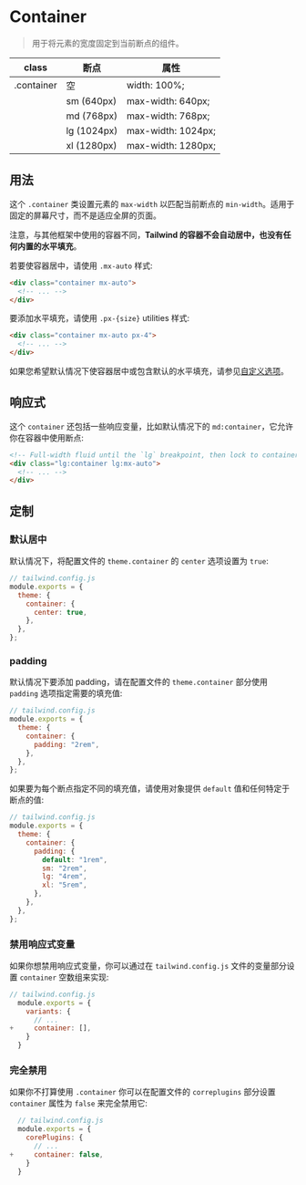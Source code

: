 # Container

> 用于将元素的宽度固定到当前断点的组件。

| class      | 断点        | 属性               |
| ---------- | ----------- | ------------------ |
| .container | 空          | width: 100%;       |
|            | sm (640px)  | max-width: 640px;  |
|            | md (768px)  | max-width: 768px;  |
|            | lg (1024px) | max-width: 1024px; |
|            | xl (1280px) | max-width: 1280px; |

## 用法

这个 `.container` 类设置元素的 `max-width` 以匹配当前断点的 `min-width`。适用于固定的屏幕尺寸，而不是适应全屏的页面。

注意，与其他框架中使用的容器不同，**Tailwind 的容器不会自动居中，也没有任何内置的水平填充**。

若要使容器居中，请使用 `.mx-auto` 样式:

```html
<div class="container mx-auto">
  <!-- ... -->
</div>
```

要添加水平填充，请使用 `.px-{size}` utilities 样式:

```html
<div class="container mx-auto px-4">
  <!-- ... -->
</div>
```

如果您希望默认情况下使容器居中或包含默认的水平填充，请参见[自定义选项](https://tailwindcss.com/docs/container#customizing)。

## 响应式

这个 `container` 还包括一些响应变量，比如默认情况下的 `md:container`，它允许你在容器中使用断点:

```html
<!-- Full-width fluid until the `lg` breakpoint, then lock to container -->
<div class="lg:container lg:mx-auto">
  <!-- ... -->
</div>
```

## 定制

### 默认居中

默认情况下，将配置文件的 `theme.container` 的 `center` 选项设置为 `true`:

```js
// tailwind.config.js
module.exports = {
  theme: {
    container: {
      center: true,
    },
  },
};
```

### padding

默认情况下要添加 padding，请在配置文件的 `theme.container` 部分使用 `padding` 选项指定需要的填充值:

```js
// tailwind.config.js
module.exports = {
  theme: {
    container: {
      padding: "2rem",
    },
  },
};
```

如果要为每个断点指定不同的填充值，请使用对象提供 `default` 值和任何特定于断点的值:

```js
// tailwind.config.js
module.exports = {
  theme: {
    container: {
      padding: {
        default: "1rem",
        sm: "2rem",
        lg: "4rem",
        xl: "5rem",
      },
    },
  },
};
```

### 禁用响应式变量

如果你想禁用响应式变量，你可以通过在 `tailwind.config.js` 文件的变量部分设置 `container` 空数组来实现:

```js
// tailwind.config.js
  module.exports = {
    variants: {
      // ...
+     container: [],
    }
  }
```

### 完全禁用

如果你不打算使用 `.container` 你可以在配置文件的 `correplugins` 部分设置 `container` 属性为 `false` 来完全禁用它:

```js
  // tailwind.config.js
  module.exports = {
    corePlugins: {
      // ...
+     container: false,
    }
  }
```